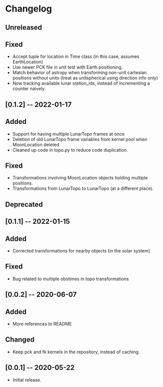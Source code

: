 # Changelog

## Unreleased

## Fixed
- Accept tuple for location in Time class (in this case, assumes EarthLocation)
- Use newer PCK file in unit test with Earth positioning.
- Match behavior of astropy when transforming non-unit cartesian positions without units (treat as unitspherical using direction info only)
- Now tracking available lunar station_ids, instead of incrementing a counter naively.

## [0.1.2] -- 2022-01-17

## Added
- Support for having multiple LunarTopo frames at once
- Deletion of old LunarTopo frame variables from kernel pool when MoonLocation deleted
- Cleaned up code in topo.py to reduce code duplication.

## Fixed
- Transformations involving MoonLocation objects holding multiple positions.
- Transformations from LunarTopo to LunarTopo (at a different place).

## Deprecated

## [0.1.1] -- 2022-01-15

## Added
- Corrected transformations for nearby objects (in the solar system)

## Fixed
- Bug related to multiple obstimes in topo transformations

## [0.0.2] -- 2020-06-07

## Added
- More references to README

## Changed
- Keep pck and fk kernels in the repository, instead of caching.

## [0.0.1] -- 2020-05-22
- Initial release.
